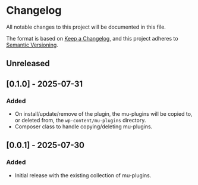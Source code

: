 # Changelog

All notable changes to this project will be documented in this file.

The format is based on [Keep a Changelog](https://keepachangelog.com/en/1.1.0/),
and this project adheres to [Semantic Versioning](https://semver.org/spec/v2.0.0.html).

## Unreleased

## [0.1.0] - 2025-07-31

### Added

- On install/update/remove of the plugin, the mu-plugins will be copied to, or deleted from, the `wp-content/mu-plugins` directory.
- Composer class to handle copying/deleting mu-plugins.

## [0.0.1] - 2025-07-30

### Added

- Initial release with the existing collection of mu-plugins.
